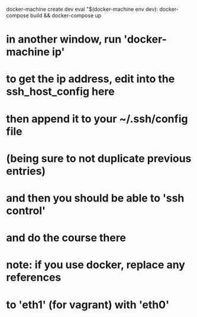 
docker-machine create dev
eval "$(docker-machine env dev):
docker-compose build && docker-compose up

   # in another window, run 'docker-machine ip'
   # to get the ip address, edit into the ssh_host_config here
   # then append it to your ~/.ssh/config file
   # (being sure to not duplicate previous entries)
   # and then you should be able to 'ssh control'
   # and do the course there
   #

   # note: if you use docker, replace any references 
   #       to 'eth1' (for vagrant) with 'eth0'

